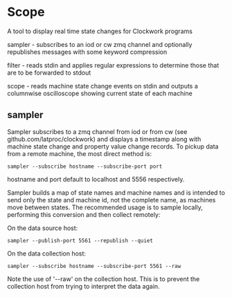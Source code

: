 Scope
=====

A tool to display real time state changes for Clockwork programs

sampler - subscribes to an iod or cw zmq channel and optionally republishes messages with some keyword compression

filter - reads stdin and applies regular expressions to determine those that are to be forwarded to stdout

scope - reads machine state change events on stdin 
 and outputs a columnwise oscilloscope showing current state of each machine
 
sampler
-------

Sampler subscribes to a zmq channel from iod or from cw (see github.com/latproc/clockwork) and 
displays a timestamp along with machine state change and property value change records.
To pickup data from a remote machine, the most direct method is:

	sampler --subscribe hostname --subscribe-port port

hostname and port default to localhost and 5556 respectively.

Sampler builds a map of state names and machine names 
and is intended to send only the state and machine id, 
not the complete name, as machines move between states.
The recommended usage is to sample locally, performing
this conversion and then collect remotely:

On the data source host:

	sampler --publish-port 5561 --republish --quiet

On the data collection host:

	sampler --subscribe hostname --subscribe-port 5561 --raw

Note the use of '--raw' on the collection host. This is to prevent the 
collection host from trying to interpret the data again.

